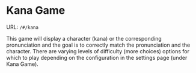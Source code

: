 # Kana Game
URL: `/#/kana`  

This game will display a character (kana) or the corresponding pronunciation and the goal is to correctly match the pronunciation and the character. There are varying levels of difficulty (more choices) options for which to play depending on the configuration in the settings page (under Kana Game).
